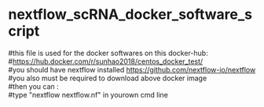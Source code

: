 # nextflow_scRNA_docker_software_script 
#this file is used for the docker softwares on this docker-hub:  
#https://hub.docker.com/r/sunhao2018/centos_docker_test/  
#you should have nextflow installed https://github.com/nextflow-io/nextflow  
#you also must be required to download above docker image  
#then you can :  
#type "nextflow nextflow.nf" in yourown cmd line  
